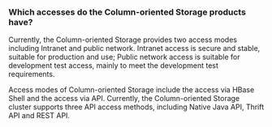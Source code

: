 ### Which accesses do the Column-oriented Storage products have?

Currently, the Column-oriented Storage provides two access modes including Intranet and public network.
Intranet access is secure and stable, suitable for production and use;
Public network access is suitable for development test access, mainly to meet the development test requirements.

Access modes of Column-oriented Storage include the access via HBase Shell and the access via API.
Currently, the Column-oriented Storage cluster supports three API access methods, including Native Java API, Thrift API and REST API.
